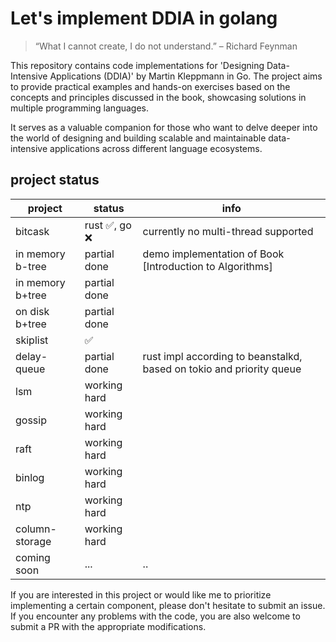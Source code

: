 # Let's implement DDIA in golang

> “What I cannot create, I do not understand.” – Richard Feynman

This repository contains code implementations for 'Designing Data-Intensive Applications (DDIA)' by Martin Kleppmann in
 Go. The project aims to provide practical examples and hands-on exercises based on the concepts and
principles discussed in the book, showcasing solutions in multiple programming languages.

It serves as a valuable companion for those who want to delve deeper into the world of designing and building scalable
and maintainable data-intensive applications across different language ecosystems.

## project status

| project          | status        | info                                                                 |
|------------------|---------------|----------------------------------------------------------------------|
| bitcask          | rust ✅, go ❌  | currently no multi-thread supported                                  |
| in memory b-tree | partial  done | demo implementation of Book [Introduction to Algorithms]             |
| in memory b+tree | partial  done |                                                                      |
| on disk b+tree   | partial  done |                                                                      |
| skiplist         | ✅             |                                                                      |
| delay-queue      | partial  done | rust impl according to beanstalkd, based on tokio and priority queue |
| lsm              | working hard  |                                                                      |
| gossip           | working  hard |                                                                      |                                                                      |
| raft             | working  hard |                                                                      |                                                                      |
| binlog           | working  hard |                                                                      |                                                                      |
| ntp              | working  hard |                                                                      |                                                                      |
| column-storage   | working  hard |                                                                      |                                                                      |
| coming soon      | ...           | ..                                                                   |

If you are interested in this project or would like me to prioritize implementing a certain component, please don't
hesitate to submit an issue. If you encounter any problems with the code, you are also welcome to submit a PR with the
appropriate modifications.
